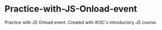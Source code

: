 # Practice-with-JS-Onload-event
Practice with JS Onload event. Created with W3C's introductory JS course.
